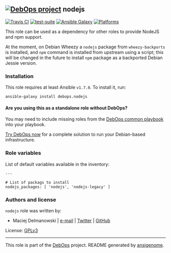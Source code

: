 
## [![DebOps project](http://debops.org/images/debops-small.png)](http://debops.org) nodejs



[![Travis CI](http://img.shields.io/travis/debops/ansible-nodejs.svg?style=flat)](http://travis-ci.org/debops/ansible-nodejs) [![test-suite](http://img.shields.io/badge/test--suite-ansible--nodejs-blue.svg?style=flat)](https://github.com/debops/test-suite/tree/master/ansible-nodejs/)  [![Ansible Galaxy](http://img.shields.io/badge/galaxy-debops.nodejs-660198.svg?style=flat)](https://galaxy.ansible.com/list#/roles/1581) [![Platforms](http://img.shields.io/badge/platforms-debian%20|%20ubuntu-lightgrey.svg?style=flat)](#)






This role can be used as a dependency for other roles to provide NodeJS and
npm support.

At the moment, on Debian Wheezy a `nodejs` package from `wheezy-backports`
is installed, and `npm` command is installed from upstream using a script;
this will be changed in the future to install `npm` package as a backported
Debian Jessie version.





### Installation

This role requires at least Ansible `v1.7.0`. To install it, run:

    ansible-galaxy install debops.nodejs

#### Are you using this as a standalone role without DebOps?

You may need to include missing roles from the [DebOps common
playbook](https://github.com/debops/debops-playbooks/blob/master/playbooks/common.yml)
into your playbook.

[Try DebOps now](https://github.com/debops/debops) for a complete solution to run your Debian-based infrastructure.








### Role variables

List of default variables available in the inventory:

    ---
    
    # List of packags to install
    nodejs_packages: [ 'nodejs', 'nodejs-legacy' ]









### Authors and license

`nodejs` role was written by:

- Maciej Delmanowski | [e-mail](mailto:drybjed@gmail.com) | [Twitter](https://twitter.com/drybjed) | [GitHub](https://github.com/drybjed)

License: [GPLv3](https://tldrlegal.com/license/gnu-general-public-license-v3-%28gpl-3%29)



***

This role is part of the [DebOps](http://debops.org/) project. README generated by [ansigenome](https://github.com/nickjj/ansigenome/).
